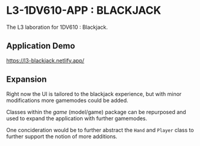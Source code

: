 # L3-1DV610-APP : BLACKJACK
The L3 laboration for 1DV610 : Blackjack.

## Application Demo
https://l3-blackjack.netlify.app/

## Expansion

Right now the UI is tailored to the blackjack experience, but with minor modifications more gamemodes could be added.

Classes within the *game* (model/game) package can be repurposed and used to expand the application with further gamemodes.

One concideration would be to further abstract the `Hand` and `Player` class to further support the notion of more additions.

